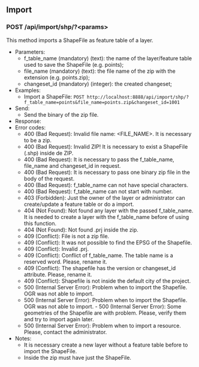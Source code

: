 ## Import


### POST /api/import/shp/?\<params>

This method imports a ShapeFile as feature table of a layer.
- Parameters:
    - f_table_name (mandatory) (text): the name of the layer/feature table used to save the ShapeFile (e.g. points);
    - file_name (mandatory) (text): the file name of the zip with the extension (e.g. points.zip);
    - changeset_id (mandatory) (integer): the created changeset;
- Examples:
    - Import a ShapeFile: ```POST http://localhost:8888/api/import/shp/?f_table_name=points&file_name=points.zip&changeset_id=1001```
- Send:
    - Send the binary of the zip file.
- Response:
- Error codes:
    - 400 (Bad Request): Invalid file name: \<FILE_NAME\>. It is necessary to be a zip.
    - 400 (Bad Request): Invalid ZIP! It is necessary to exist a ShapeFile (.shp) inside de ZIP.
    - 400 (Bad Request): It is necessary to pass the f_table_name, file_name and changeset_id in request.
    - 400 (Bad Request): It is necessary to pass one binary zip file in the body of the request.
    - 400 (Bad Request): f_table_name can not have special characters.
    - 400 (Bad Request): f_table_name can not start with number.
    - 403 (Forbidden): Just the owner of the layer or administrator can create/update a feature table or do a import.
    - 404 (Not Found): Not found any layer with the passed f_table_name. It is needed to create a layer with the f_table_name before of using this function.
    - 404 (Not Found): Not found .prj inside the zip.
    - 409 (Conflict): File is not a zip file.
    - 409 (Conflict): It was not possible to find the EPSG of the Shapefile.
    - 409 (Conflict): Invalid .prj.
    - 409 (Conflict): Conflict of f_table_name. The table name is a reserved word. Please, rename it.
    - 409 (Conflict): The shapefile has the version or changeset_id attribute. Please, rename it.
    - 409 (Conflict): Shapefile is not inside the default city of the project.
    - 500 (Internal Server Error): Problem when to import the Shapefile. OGR was not able to import.
    - 500 (Internal Server Error): Problem when to import the Shapefile. OGR was not able to import.    - 500 (Internal Server Error): Some geometries of the Shapefile are with problem. Please, verify them and try to import again later.
    - 500 (Internal Server Error): Problem when to import a resource. Please, contact the administrator.
- Notes:
    - It is necessary create a new layer without a feature table before to import the ShapeFile.
    - Inside the zip must have just the ShapeFile.
